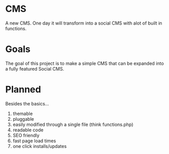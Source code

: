 CMS
===

A new CMS. One day it will transform into a social CMS with alot of built in functions.

Goals
===

The goal of this project is to make a simple CMS that can be expanded into a fully featured Social CMS.

Planned
===

Besides the basics...

1. themable
2. pluggable
3. easily modified through a single file (think functions.php)
4. readable code
5. SEO friendly
6. fast page load times
7. one click installs/updates

